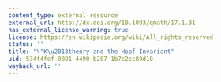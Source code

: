 ```yaml
---
content_type: external-resource
external_url: http://dx.doi.org/10.1093/qmath/17.1.31
has_external_license_warning: true
license: https://en.wikipedia.org/wiki/All_rights_reserved
status: ''
title: "\"K\u2013theory and the Hopf Invariant"
uid: 534f4fef-0881-4490-b207-1b7c2cc89d18
wayback_url: ''
---
```

